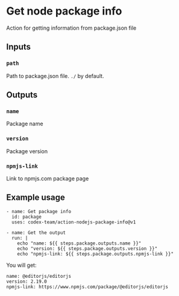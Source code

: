 # Get node package info 

Action for getting information from package.json file

## Inputs

### `path`

Path to package.json file. `./` by default.

## Outputs

### `name`

Package name

### `version`

Package version

### `npmjs-link`

Link to npmjs.com package page

## Example usage

```
- name: Get package info
  id: package
  uses: codex-team/action-nodejs-package-info@v1

- name: Get the output
  run: |
    echo "name: ${{ steps.package.outputs.name }}"
    echo "version: ${{ steps.package.outputs.version }}"
    echo "npmjs-link: ${{ steps.package.outputs.npmjs-link }}"
```

You will get:

```
name: @editorjs/editorjs
version: 2.19.0
npmjs-link: https://www.npmjs.com/package/@editorjs/editorjs
```
